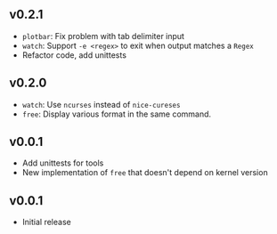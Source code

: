 ## v0.2.1

* `plotbar`: Fix problem with tab delimiter input
* `watch`: Support `-e <regex>` to exit when output matches a `Regex`
* Refactor code, add unittests

## v0.2.0

* `watch`: Use `ncurses` instead of `nice-cureses`
* `free`: Display various format in the same command.

## v0.0.1

* Add unittests for tools
* New implementation of `free` that doesn't depend on kernel version

## v0.0.1

* Initial release
